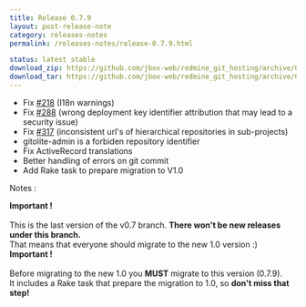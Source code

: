 ```yaml
---
title: Release 0.7.9
layout: post-release-note
category: releases-notes
permalink: /releases-notes/release-0.7.9.html

status: latest stable
download_zip: https://github.com/jbox-web/redmine_git_hosting/archive/0.7.9.zip
download_tar: https://github.com/jbox-web/redmine_git_hosting/archive/0.7.9.tar.gz
---
```


* Fix [#218](https://github.com/jbox-web/redmine_git_hosting/issues/218) (I18n warnings)
* Fix [#288](https://github.com/jbox-web/redmine_git_hosting/issues/288) (wrong deployment key identifier attribution that may lead to a security issue)
* Fix [#317](https://github.com/jbox-web/redmine_git_hosting/issues/317) (inconsistent url's of hierarchical repositories in sub-projects)
* gitolite-admin is a forbiden repository identifier
* Fix ActiveRecord translations
* Better handling of errors on git commit
* Add Rake task to prepare migration to V1.0

<p class="notes">Notes :</p>

<div class="alert alert-warning" role="alert"><b>Important !</b>
  <br>
  <br>This is the last version of the v0.7 branch. <b>There won't be new releases under this branch.</b>
  <br>That means that everyone should migrate to the new 1.0 version :)
</div>

<div class="alert alert-warning" role="alert"><b>Important !</b>
  <br>
  <br>Before migrating to the new 1.0 you <b>MUST</b> migrate to this version (0.7.9).
  <br>It includes a Rake task that prepare the migration to 1.0, so <b>don't miss that step!</b>
</div>
